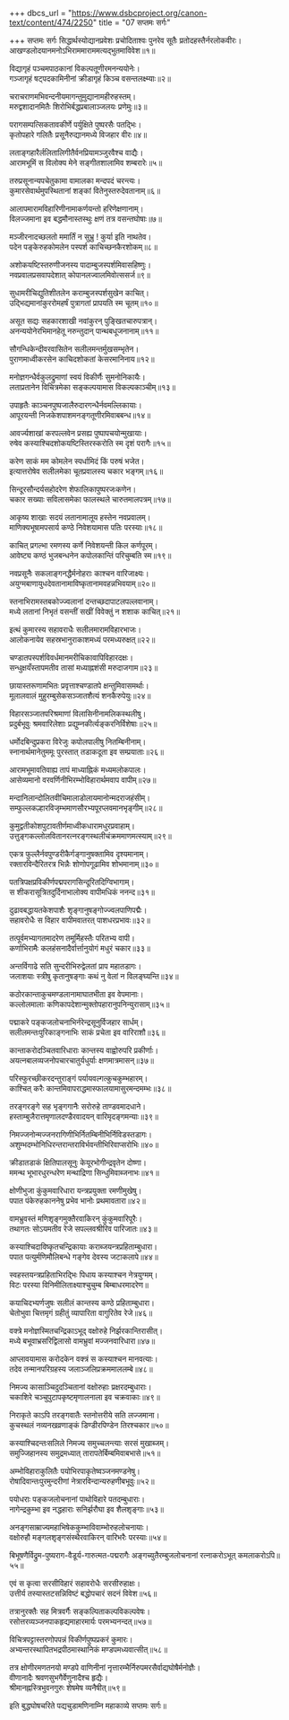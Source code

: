 +++
dbcs_url = "https://www.dsbcproject.org/canon-text/content/474/2250"
title = "07 सप्तमः सर्गः"

+++
सप्तमः सर्गः
सिद्धार्थस्योद्यानप्रवेशः
प्रचोदिताश्वः पुनरेव सूतैः प्रतोदहस्तैर्नरलोकवीरः।  
आखण्डलोदयानमनोऽभिराममाराममत्यद्भुतमाविवेश॥१॥

विद्यागृहं पञ्चमपाठकानां विकल्पतूणीरमनन्ययोनेः।  
गञ्जागृहं षट्पदकामिनीनां क्रीडागृहं किञ्च वसन्तलक्ष्म्याः॥२॥

चराचराणमभिवन्दनीयमागन्तुमुद्यानामहीरुहस्तम्।  
मरुद्वशादानमितैः शिरोभिर्बद्धप्रबालाञ्जलयः प्रणेमुः॥३॥

परागसम्पत्सिकतावकीर्णे पर्युक्षिते पुष्परसैः पतद्भिः।  
कृतोपहारे गलितैः प्रसूनैरुद्यानमध्ये विजहार वीरः॥४॥

लताङ्गहारैर्ललितालिगीतैर्वनप्रियामञ्जुरवैश्च वाद्यैः।  
आरामभूमिं स विलोक्य मेने सङ्गीतशालामिव शम्बरारेः॥५॥

तरुप्रसूनान्यपचेतुकामा वामालका मन्दपदं चरन्त्यः।  
कुमारसेवार्थमुपस्थितानां शङ्कां वितेनुस्तरुदेवतानाम्॥६॥

आलापमारामविहारिणीनामाकर्णयन्तो हरिणेक्षणानाम्।  
विलज्जमाना इव बद्धमौनास्तस्थुः क्षणं तत्र वसन्तघोषाः॥७॥

मञ्जीरनादच्छलतो ममार्तिं न सुभ्रु ! कुर्या इति नाथतेव।  
पदेन पङ्केरुहकोमलेन पस्पर्श काचिच्छनकैरशोकम्॥८॥

अशोकयष्टिस्तरुणीजनस्य पादाम्बुजस्पर्शमिवासहिष्णुः।  
नवप्रवालप्रसवापदेशात् कोपानलज्वालमिवोत्ससर्ज॥९॥

सुधामरीचिद्युतिशीतलेन कराम्बुजस्पर्शसुखेन काचित्।  
उद्भिद्यमानांकुररोमहर्षं पुत्रागतां प्रापयति स्म चूतम्॥१०॥

असूत सद्यः सहकारशाखी नवांकुरन् पुङ्खितचारुपत्रान्।  
अनन्ययोनेरभिमानहेतू नरुन्तुदान् पान्थबधूजनानाम्॥११॥

सौगन्धिकेन्दीवरवासितेन सलीलमन्तर्मुखसम्भृतेन।  
पुराणमाध्वीकरसेन काचिदशोकतां केसरमानिनाय॥१२॥

मनोज्ञगन्धैर्वकुलद्रुमाणां स्वयं विकीर्णैः सुमनोनिकायैः।  
लताप्रतानेन विचित्रमेका सङ्कल्पयामास विकल्पकाञ्चीम्॥१३॥

उपाहृतैः काञ्चनपुष्पजालैरुदारगन्धैर्नवमल्लिकायाः।  
आपूरयन्ती निजकेशपाशमनङ्गतूणीरमिवाबबन्ध॥१४॥

आवर्ज्यशाखां करपल्लवेन प्रसह्य पुष्पापचयोन्मुखायाः।  
रुषेव कस्याश्चिदशोकयष्टिस्तिरस्करोति स्म दृशं परागैः॥१५॥

करेण साकं मम कोमलेन स्पर्धामिदं किं परुषं भजेत।  
इत्यात्तरोषेव सलीलमेका चूतप्रवालस्य चकार भङ्गम्॥१६॥

सिन्दूरसौन्दर्यसहोदरेण शेफालिकापुष्परजःकणेन।  
चकार सख्याः सविलासमेका फालस्थले चारुतमालपत्रम्॥१७॥

आकृष्य शाखाः सदयं लतानामालूय हस्तेन नवप्रवालम्।  
माणिक्यभूषामपसार्य कण्ठे निवेशयामास पतिः परस्याः॥१८॥

काचित् प्रगल्भा रमणस्य कर्णे निवेशयन्ती किल कर्णपूरम्।  
आवेष्ट्य कण्ठं भुजबन्धनेन कपोलकान्तिं परिचुम्बति स्म॥१९॥

नवप्रसूनैः सकलाङ्गनद्धैर्मनोहराः काश्चन वारिजाक्ष्यः।  
अयुग्मबाणायुधदेवतानामाविष्कृतानामवहन्नभिवयाम्॥२०॥

स्तनाभिरामस्तबकोज्ज्वलानां दन्तच्छदापाटलपल्लवानाम्।  
मध्ये लतानां निभृतं वसन्तीं सखीं विवेक्तुं न शशाक काचित्॥२१॥

इत्थं कुमारस्य सहावराधैः सलीलमारामविहारभाजः।  
आलोकनायेव सहस्रभानुराकाशमध्यं परमध्यरुक्षत्॥२२॥

चण्डातपस्पर्शविवर्धमानमरीचिकावापिविहारदक्षः।  
सन्धुक्षयँस्तापमतीव तासां मध्याह्नशंसी मरुदाजगाम॥२३॥

छायास्तरूणामभितः प्रवृत्ताश्चण्डातपे क्षन्तुमिवासमर्थाः।  
मूलालवालं मुहुरम्बुसेकसञ्जातशैत्यं शनकैरुपेयुः॥२४॥

विहारसञ्जातपरिश्रमाणां विलासिनीनामलिकस्थलीषु।  
प्रदुर्बभूवुः श्रमवारिलेशाः प्रद्युम्नकीर्त्यङ्करनिर्विशेषाः॥२५॥

धर्मोदबिन्दुप्रकरा विरेजुः कपोलपालीषु नितम्बिनीनाम्।  
स्नानार्थमानेतुममूः पुरस्तात् तडाकदूता इव सम्प्रयाताः॥२६॥

आरामभूमावतिवाह्य तापं माध्याह्निकं मध्यमलोकपालः।  
आसेव्यमानो वरवर्णिनीभिरम्भोविहारार्थमवाप वापीम्॥२७॥

मन्दानिलान्दोलितवीचिमालाडोलायमानोन्मदराजहंसीम्।  
सम्फुल्लकल्हारविजृम्भमाणसौरभ्यपूरप्लवमानभृङ्गीम्॥२८॥

कुमुद्वतीकोशपुटावतीर्णमाध्वीकधारामधुरप्रवाहाम्।  
उत्तुङ्गकल्लोलवितानरत्न‍रङ्गस्थलीचंक्रममाणमत्स्याम्॥२९॥

एकत्र फुल्लैर्नवपुण्डरीकैर्गङ्गानुषक्तामिव दृश्यमानाम्।  
रक्तारविन्दैरितरत्र भिन्नैः शोणोपगूढामिव शोभमानाम्॥३०॥

पतत्रिपक्षप्रविकीर्णपद्मपरागसिन्दूरितदिग्विभागाम्।  
स शीकरासूत्रितदुर्दिनाभालोक्य वापीमधिकं ननन्द॥३१॥

दुढावबद्धायतकेशपाशैः शृङ्गानुषङ्गोज्ज्वलपाणिपद्मैः।  
सहावरोधैः स विहार वापीमवातरत् पाशधरप्रभावः॥३२॥

तत्पूर्वमभ्यागतमादरेण तमूर्मिहस्तैः परितभ्य वापी।  
कर्णाभिरामैः कलहंसनादैर्वार्त्तानुयोगं मधुरं चकार॥३३॥

अन्तर्विगाढे सति सुन्दरीभिरुद्वेलतां प्राप महातडागः।  
जलाशयाः स्त्रीषु कृतानुषङ्गाः कथं नु वेलां न विलङ्घ्यन्ति॥३४॥

कठोरकान्ताकुचमण्डलानामाघातभीता इव वेपमानाः।  
कल्लोलमालाः कणिकापदेशान्मुक्तोपहारानुपनिन्युरासाम्॥३५॥

पद्माकरे पङ्कजलोचनाभिर्नरेन्द्रसूनुर्विजहार सार्धम्।  
सलीलमन्तःपुरिकाङ्गनाभिः साकं प्रचेता इव वारिराशौ॥३६॥

कान्ताकरोदञ्चितवारिधाराः कान्तस्य वाह्वोरुपरि प्रकीर्णाः।  
अयत्नबालव्यजनोपचारचातुर्यधुर्याः क्षणमात्रमासन्॥३७॥

परिस्फुरच्छीकरदन्तुराङ्गं पर्यायवल्गत्कुचकुम्भहारम्।  
काश्चित् करैः कान्तमिवापराद्धमास्फालयामासुरमन्दमम्भः॥३८॥

तरङ्गरङ्गे सह भृङ्गगानैः सरोरुहे ताण्डवमादधाने।  
हस्ताम्बुजैरात्तमृणालदण्डैरवादयन् वारिमृदङ्गमन्याः॥३९॥

निमज्जनोन्मज्जनरागिणीभिर्नितम्बिनीभिर्निविडस्तडागः।  
अशुम्भदम्भोनिधिरन्तरान्तराविर्भवन्तीभिरिवाप्सरोभिः॥४०॥

क्रीडातडाकं क्षितिपालसूनुः केयूरभोगीन्द्रवृतेन दोष्णा।  
ममन्थ भूभारधुरन्धरेण मन्थाद्रिणा सिन्धुमिवाब्जनाभः॥४१॥

क्षोणीभुजा कुंकुमवारिधारा यन्त्रप्रयुक्ता रमणीमुखेषु।  
पपात पंकेरुहकाननेषु प्रभेव भानोः प्रथमावतारा॥४२॥

वामभ्रुवस्तं मणिशृङ्गमुक्तैरवाकिरन् कुंकुमवारिपूरैः।  
तथागतः सोऽयमतीव रेजे सपल्लवश्रीरिव पारिजातः॥४३॥

कस्याश्चिदाविष्कृतचन्द्रिकायाः कराब्जयन्त्रप्रहिताम्बुधारा।  
पपात पत्युर्मणिमौलिबन्धे गङ्गेव देवस्य जटाकलापे॥४४॥

स्वहस्तयन्त्रप्रहिताभिरद्भिः पिधाय कस्याश्चन नेत्रयुग्मम्।  
विटः परस्या विनिमीलिताक्ष्याश्चुचुम्ब बिम्बाधरमादरेण॥

कयाचिदभ्यर्णजुषः सलीलं कान्तस्य कण्ठे प्रहिताम्बुधारा।  
चेतोभुवा चित्तमृगं ग्रहीतुं व्यापारिता वागुरितेव रेजे॥४६॥

वक्त्रे मनोज्ञस्मितचन्द्रिकाऽभूद् वक्षोरुहे निर्झरकान्तिरासीत्।  
मध्ये बभूवाभ्रसरिद्विलासो वामभ्रुवां मज्जनवारिधारा॥४७॥

आप्लावयामास करोदकेन वक्त्रं स कस्याश्चन मानवत्याः।  
तदेव तन्मानपरिग्रहस्य जलाञ्जलिप्रक्रममाललम्बे॥४८॥

निमज्य कासाञ्चिदुदञ्चितानां वक्षोरुहाः प्रक्षरदम्बुधाराः।  
चकाशिरे चञ्चुपुटापकृष्टमृणालनाला इव चक्रवाकाः॥४९॥

निराकृते काऽपि तरङ्गवातैः स्तनोत्तरीये सति लज्जमाना।  
कुचस्थलं नव्यनखव्रणाङ्कं डिण्डीरपिण्डेन तिरश्चकार॥५०॥

कस्याश्चिदन्तःसलिले निमज्य समुच्चलन्त्याः सरसं मुखाब्जम्।  
समुज्जिहानस्य समुद्रमध्यात् तारापतेर्बिम्बमिवाबभासे॥५१॥

अम्भोविहाराकुलितैः पयोभिरपाकृतेष्वञ्जनमण्डनेषु।  
रोषादिवान्तःपुरमुन्दरीणां नेत्रारविन्दान्यरुहणीबभूवुः॥५२॥

पयोधराः पङ्कजलोचनानां पाथोविहारे पतदम्बुधाराः।  
नागेन्द्रकुम्भा इव नद्धहाराः सनिर्झरौघा इव शैलशृङ्गाः॥५३॥

अनङ्गसाम्राज्यमहाभिषेककुम्भाविवाम्भोरुहलोचनायाः।  
वक्षोरुहौ मङ्गलशृङ्गसंस्थैरवाकिरन् वारिभरैः परस्याः॥५४॥

बिभूषणैर्विद्रुम-पुष्यराग-वैडूर्य-गारुत्मत-पद्मरागैः
अङ्गच्युतैरम्बुजलोचनानां रत्नाकरोऽभूत् कमलाकरोऽपि॥५५॥

एवं स कृत्वा सरसीविहारं सहावरोधैः सरसीरुहाक्षः।  
उत्तीर्य तस्यास्तटसन्निविष्टं बद्धोपचारं सदनं विवेश॥५६॥

तत्रानुरक्तैः सह मित्रवर्गैः सङ्कल्पिताकल्पविकल्पवेषः।  
रसोत्तरव्यञ्जनपाकहृद्यमाहारमार्यः परमभ्यनन्दत्॥५७॥

विचित्रपट्टास्तरणोपपन्नं विकीर्णपुष्पप्रकरं कुमारः।  
अभ्यन्तरस्थापितभद्रपीठमास्थानिकं मण्डपमध्यवात्सीत्॥५८॥

तत्र क्षोणीरमणतनयो मण्डपे वाणिनीनां
नृत्तारम्भैर्निरुपमरसैर्वाद्यघोषैर्मनोज्ञैः।  
वीणानादैः श्रवणसुभगैर्वेणुनादैश्च हृद्यैः।  
श्रीमानह्नस्त्रिभुवनगुरुः शेषमेष व्यनैषीत्॥५९॥

इति बुद्धघोषचरिते पद्यचुडामणिनाम्नि महाकाव्ये सप्तमः सर्गः॥

